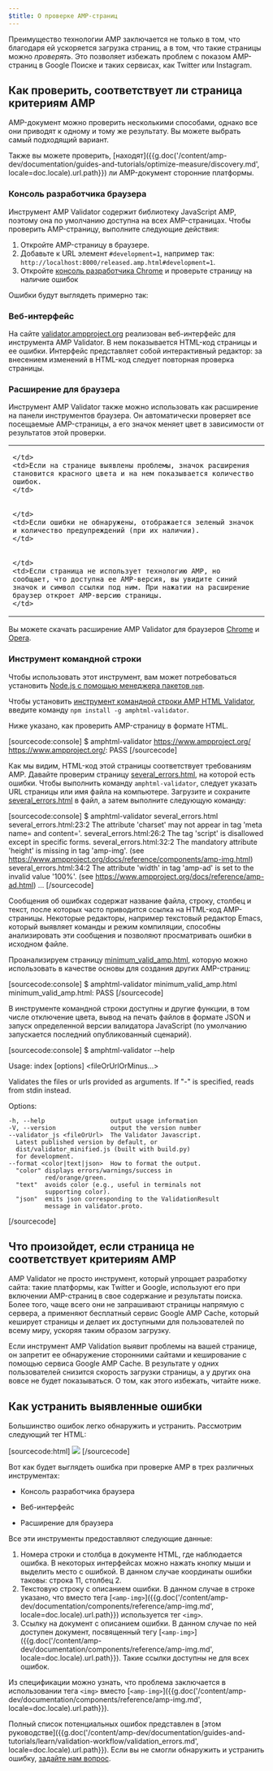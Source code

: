 ```yaml
---
$title: О проверке AMP-страниц
---
```


Преимущество технологии AMP заключается не только в том, что благодаря ей ускоряется загрузка страниц, а в том, что такие страницы можно *проверять*. Это позволяет избежать проблем с показом AMP-страниц в Google Поиске и таких сервисах, как Twitter или Instagram.

## Как проверить, соответствует ли страница критериям AMP

AMP-документ можно проверить несколькими способами, однако все они приводят к одному и тому же результату. Вы можете выбрать самый подходящий вариант.

Также вы можете проверить, [находят]({{g.doc('/content/amp-dev/documentation/guides-and-tutorials/optimize-measure/discovery.md', locale=doc.locale).url.path}}) ли AMP-документ сторонние платформы.

### Консоль разработчика браузера

Инструмент AMP Validator содержит библиотеку JavaScript AMP, поэтому она по умолчанию доступна на всех AMP-страницах. Чтобы проверить AMP-страницу, выполните следующие действия:

  1. Откройте AMP-страницу в браузере.
  1. Добавьте к URL элемент `#development=1`, например так: `http://localhost:8000/released.amp.html#development=1`.
  1. Откройте [консоль разработчика Chrome](https://developers.google.com/web/tools/chrome-devtools/debug/console/) и проверьте страницу на наличие ошибок

Ошибки будут выглядеть примерно так:

<amp-img src="/static/img/docs/validator_errors.png" width="713" height="243" alt="Скриншот страницы с ошибками, обнаруженными инструментом AMP Validator, в консоли разработчика Chrome" layout="responsive"></amp-img>

### Веб-интерфейс

На сайте [validator.ampproject.org](https://validator.ampproject.org/) реализован веб-интерфейс для инструмента AMP Validator. В нем показывается HTML-код страницы и ее ошибки.
Интерфейс представляет собой интерактивный редактор: за внесением изменений в HTML-код следует повторная проверка страницы.

<amp-img src="/static/img/docs/validator_web_ui.png" width="660" height="507" alt="Скриншот страницы сайта validator.ampproject.org с примерами ошибок" layout="responsive"></amp-img>

### Расширение для браузера

Инструмент AMP Validator также можно использовать как расширение на панели инструментов браузера. Он автоматически проверяет все посещаемые AMP-страницы, а его значок меняет цвет в зависимости от результатов этой проверки.

<table>
  <tr>
    <td>
      <amp-img src="/static/img/docs/validator_icon_invalid.png" width="20" height="20" alt="Красный значок, указывающий на то, что документ не соответствует критериям AMP" layout="fixed"></amp-img>

    </td>
    <td>Если на странице выявлены проблемы, значок расширения становится красного цвета и на нем показывается количество ошибок.
    </td>
  </tr>
  <tr>
    <td>
      <amp-img src="/static/img/docs/validator_icon_valid.png" width="20" height="20" alt="Зеленый значок, указывающий на то, что документ соответствует критериям AMP" layout="fixed"></amp-img>

    </td>
    <td>Если ошибки не обнаружены, отображается зеленый значок и количество предупреждений (при их наличии).
    </td>
  </tr>
  <tr>
    <td>
      <amp-img src="/static/img/docs/validator_icon_link.png" width="20" height="20" alt="Синий значок, после нажатия на которой появляется вариант кода HTML для AMP" layout="fixed"></amp-img>

    </td>
    <td>Если страница не использует технологию AMP, но сообщает, что доступна ее AMP-версия, вы увидите синий значок и символ ссылки под ним. При нажатии на расширение браузер откроет AMP-версию страницы.
    </td>
  </tr>
</table>

Вы можете скачать расширение AMP Validator для браузеров [Chrome](https://chrome.google.com/webstore/detail/amp-validator/nmoffdblmcmgeicmolmhobpoocbbmknc) и [Opera](https://addons.opera.com/en-gb/extensions/details/amp-validator/).

### Инструмент командной строки

Чтобы использовать этот инструмент, вам может потребоваться установить [Node.js с помощью менеджера пакетов `npm`](https://docs.npmjs.com/getting-started/installing-node).

Чтобы установить [инструмент командной строки AMP HTML Validator](https://www.npmjs.com/package/amphtml-validator), введите команду `npm install -g amphtml-validator`.

Ниже указано, как проверить AMP-страницу в формате HTML.

[sourcecode:console]
$ amphtml-validator https://www.ampproject.org/
https://www.ampproject.org/: PASS
[/sourcecode]

Как мы видим, HTML-код этой страницы соответствует требованиям AMP. Давайте проверим страницу [several_errors.html](https://raw.githubusercontent.com/ampproject/amphtml/master/validator/testdata/feature_tests/several_errors.html), на которой есть ошибки. Чтобы выполнить команду `amphtml-validator`, следует указать URL страницы или имя файла на компьютере. Загрузите и сохраните [several_errors.html](https://raw.githubusercontent.com/ampproject/amphtml/master/validator/testdata/feature_tests/several_errors.html) в файл, а затем выполните следующую команду:

[sourcecode:console]
$ amphtml-validator several_errors.html
several_errors.html:23:2 The attribute 'charset' may not appear in tag 'meta name= and content='.
several_errors.html:26:2 The tag 'script' is disallowed except in specific forms.
several_errors.html:32:2 The mandatory attribute 'height' is missing in tag 'amp-img'. (see https://www.ampproject.org/docs/reference/components/amp-img.html)
several_errors.html:34:2 The attribute 'width' in tag 'amp-ad' is set to the invalid value '100%'. (see https://www.ampproject.org/docs/reference/amp-ad.html)
...
[/sourcecode]

Сообщения об ошибках содержат название файла, строку, столбец и текст, после которых часто приводится ссылка на HTML-код AMP-страницы. Некоторые редакторы, например текстовый редактор Emacs, который выявляет команды и режим компиляции, способны анализировать эти сообщения и позволяют просматривать ошибки в исходном файле.

Проанализируем страницу [minimum_valid_amp.html](https://raw.githubusercontent.com/ampproject/amphtml/master/validator/testdata/feature_tests/minimum_valid_amp.html), которую можно использовать в качестве основы для создания других AMP-страниц:

[sourcecode:console]
$ amphtml-validator minimum_valid_amp.html
minimum_valid_amp.html: PASS
[/sourcecode]

В инструменте командной строки доступны и другие функции, в том числе отключение цвета, вывод на печать файлов в формате JSON и запуск определенной версии валидатора JavaScript (по умолчанию запускается последний опубликованный сценарий).

[sourcecode:console]
$ amphtml-validator --help

  Usage: index [options] <fileOrUrlOrMinus...>

  Validates the files or urls provided as arguments. If "-" is
  specified, reads from stdin instead.

  Options:

    -h, --help                  output usage information
    -V, --version               output the version number
    --validator_js <fileOrUrl>  The Validator Javascript.
      Latest published version by default, or
      dist/validator_minified.js (built with build.py)
      for development.
    --format <color|text|json>  How to format the output.
      "color" displays errors/warnings/success in
              red/orange/green.
      "text"  avoids color (e.g., useful in terminals not
              supporting color).
      "json"  emits json corresponding to the ValidationResult
              message in validator.proto.
[/sourcecode]

## Что произойдет, если страница не соответствует критериям AMP

AMP Validator не просто инструмент, который упрощает разработку сайта: такие платформы, как Twitter и Google, используют его при включении AMP-страниц в свое содержание и результаты поиска. Более того, чаще всего они не запрашивают страницы напрямую с сервера, а применяют бесплатный сервис Google AMP Cache, который кеширует страницы и делает их доступными для пользователей по всему миру, ускоряя таким образом загрузку.

Если инструмент AMP Validation выявит проблемы на вашей странице, он запретит ее обнаружение сторонними сайтами и кеширование с помощью сервиса Google AMP Cache. В результате у одних пользователей снизится скорость загрузки страницы, а у других она вовсе не будет показываться. О том, как этого избежать, читайте ниже.

## Как устранить выявленные ошибки

Большинство ошибок легко обнаружить и устранить. Рассмотрим следующий тег HTML:

[sourcecode:html]
<img src="cat.png">
[/sourcecode]

Вот как будет выглядеть ошибка при проверке AMP в трех различных инструментах:

* Консоль разработчика браузера
<amp-img alt="Ошибка AMP: тег img может быть только потомком тега noscript.Возможно, вы имели в виду amp-img?Строка 11, столбец 2" height="30" src="/static/img/docs/validator_console_imgerror.png" width="696" layout="responsive"></amp-img>

* Веб-интерфейс
<amp-img alt="Ошибка AMP: тег img может быть только потомком тега noscript.Возможно, вы имели в виду amp-img?Строка 11, столбец 2" height="58" src="/static/img/docs/validator_webui_imgerror.png" width="676" layout="responsive"></amp-img>

* Расширение для браузера
<amp-img alt="Ошибка AMP: тег img может быть только потомком тега noscript.Возможно, вы имели в виду amp-img?Строка 11, столбец 2" height="108" src="/static/img/docs/validator_extension_imgerror.png" width="724" layout="responsive"></amp-img>

Все эти инструменты предоставляют следующие данные:

1. Номера строки и столбца в документе HTML, где наблюдается ошибка. В некоторых интерфейсах можно нажать кнопку мыши и выделить место с ошибкой. В данном случае координаты ошибки таковы: строка 11, столбец 2.
1. Текстовую строку с описанием ошибки. В данном случае в строке указано, что вместо тега [`<amp-img>`]({{g.doc('/content/amp-dev/documentation/components/reference/amp-img.md', locale=doc.locale).url.path}}) используется тег `<img>`.
1. Ссылку на документ с описанием ошибки. В данном случае по ней доступен документ, посвященный тегу [`<amp-img>`]({{g.doc('/content/amp-dev/documentation/components/reference/amp-img.md', locale=doc.locale).url.path}}). Такие ссылки доступны не для всех ошибок.

Из спецификации можно узнать, что проблема заключается в использовании тега `<img>` вместо [`<amp-img>`]({{g.doc('/content/amp-dev/documentation/components/reference/amp-img.md', locale=doc.locale).url.path}}).

Полный список потенциальных ошибок представлен в [этом руководстве]({{g.doc('/content/amp-dev/documentation/guides-and-tutorials/learn/validation-workflow/validation_errors.md', locale=doc.locale).url.path}}).
Если вы не смогли обнаружить и устранить ошибку, [задайте нам вопрос](http://stackoverflow.com/questions/tagged/amp-html).
